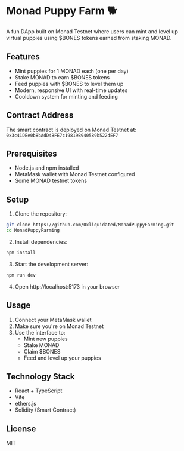 # Monad Puppy Farm 🐕

A fun DApp built on Monad Testnet where users can mint and level up virtual puppies using $BONES tokens earned from staking MONAD.

## Features

- Mint puppies for 1 MONAD each (one per day)
- Stake MONAD to earn $BONES tokens
- Feed puppies with $BONES to level them up
- Modern, responsive UI with real-time updates
- Cooldown system for minting and feeding

## Contract Address

The smart contract is deployed on Monad Testnet at: `0x3c41DEe0b8bAdD4BFE7c19819B940589b522dEF7`

## Prerequisites

- Node.js and npm installed
- MetaMask wallet with Monad Testnet configured
- Some MONAD testnet tokens

## Setup

1. Clone the repository:
```bash
git clone https://github.com/0xliquidated/MonadPuppyFarming.git
cd MonadPuppyFarming
```

2. Install dependencies:
```bash
npm install
```

3. Start the development server:
```bash
npm run dev
```

4. Open http://localhost:5173 in your browser

## Usage

1. Connect your MetaMask wallet
2. Make sure you're on Monad Testnet
3. Use the interface to:
   - Mint new puppies
   - Stake MONAD
   - Claim $BONES
   - Feed and level up your puppies

## Technology Stack

- React + TypeScript
- Vite
- ethers.js
- Solidity (Smart Contract)

## License

MIT 